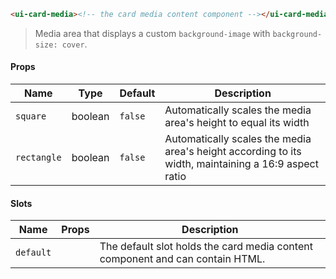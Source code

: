 ```html
<ui-card-media><!-- the card media content component --></ui-card-media>
```

> Media area that displays a custom `background-image` with `background-size: cover`.

#### Props

| Name        | Type    | Default | Description                                                                                          |
| ----------- | ------- | ------- | ---------------------------------------------------------------------------------------------------- |
| `square`    | boolean | `false` | Automatically scales the media area's height to equal its width                                      |
| `rectangle` | boolean | `false` | Automatically scales the media area's height according to its width, maintaining a 16:9 aspect ratio |

#### Slots

| Name      | Props | Description                                                                   |
| --------- | ----- | ----------------------------------------------------------------------------- |
| `default` |       | The default slot holds the card media content component and can contain HTML. |
